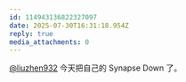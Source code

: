 ```yaml
---
id: 114943136822327097
date: 2025-07-30T16:31:18.954Z
reply: true
media_attachments: 0
---
```


[@liuzhen932](https://furca.top/@liuzhen932) 今天把自己的 Synapse Down 了。

